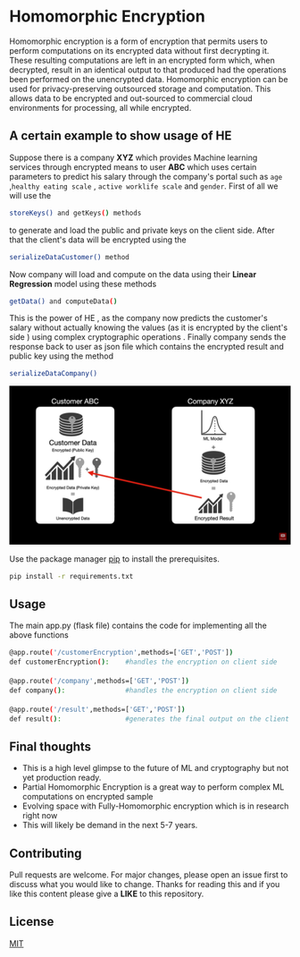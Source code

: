 # Homomorphic Encryption
Homomorphic encryption is a form of encryption that permits users to perform computations on its encrypted data without first decrypting it. These resulting computations are left in an encrypted form which, when decrypted, result in an identical output to that produced had the operations been performed on the unencrypted data. Homomorphic encryption can be used for privacy-preserving outsourced storage and computation. This allows data to be encrypted and out-sourced to commercial cloud environments for processing, all while encrypted.

## A certain example to show usage of HE

Suppose there is a company **XYZ** which provides Machine learning services through encrypted means to user **ABC** which uses certain parameters to predict his salary through the company's portal such as `age` ,`healthy eating scale` , `active worklife scale` and `gender`. First of all we will use the 
```bash
storeKeys() and getKeys() methods
```  
to generate and load the public and private keys on the client side. After that the client's data will be encrypted using the
```bash
serializeDataCustomer() method
```  
Now company will load and compute on the data using their **Linear Regression** model using these methods
```bash
getData() and computeData()
```  
This is the power of HE , as the company now predicts the customer's salary without actually knowing the values  (as it is encrypted by the client's side ) using complex cryptographic operations .
Finally company sends the response back to user as json file which contains the encrypted result and public key using the method
```bash
serializeDataCompany()
``` 
![Architecture](./architecture.png)

Use the package manager [pip](https://pip.pypa.io/en/stable/) to install the prerequisites.

```bash
pip install -r requirements.txt
```

## Usage

The main app.py (flask file) contains the code for implementing all the above functions
```bash
@app.route('/customerEncryption',methods=['GET','POST']) 
def customerEncryption():    #handles the encryption on client side

@app.route('/company',methods=['GET','POST'])
def company():               #handles the encryption on client side

@app.route('/result',methods=['GET','POST'])
def result():                #generates the final output on the client side

```

## Final thoughts
* This is a high level glimpse to the future of ML and cryptography but not yet production ready.
* Partial Homomorphic Encryption is a great way to perform complex ML computations on  encrypted sample
* Evolving space with Fully-Homomorphic encryption which is in research  right now
* This will likely be demand in the next 5-7 years.

## Contributing
Pull requests are welcome. For major changes, please open an issue first to discuss what you would like to change.
Thanks for reading this and if you like this content please give a **LIKE** to this repository.

## License
[MIT](https://choosealicense.com/licenses/mit/)